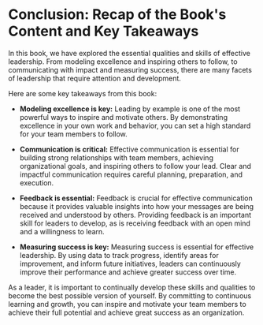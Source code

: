 Conclusion: Recap of the Book's Content and Key Takeaways
=========================================================

In this book, we have explored the essential qualities and skills of effective leadership. From modeling excellence and inspiring others to follow, to communicating with impact and measuring success, there are many facets of leadership that require attention and development.

Here are some key takeaways from this book:

* **Modeling excellence is key:** Leading by example is one of the most powerful ways to inspire and motivate others. By demonstrating excellence in your own work and behavior, you can set a high standard for your team members to follow.

* **Communication is critical:** Effective communication is essential for building strong relationships with team members, achieving organizational goals, and inspiring others to follow your lead. Clear and impactful communication requires careful planning, preparation, and execution.

* **Feedback is essential:** Feedback is crucial for effective communication because it provides valuable insights into how your messages are being received and understood by others. Providing feedback is an important skill for leaders to develop, as is receiving feedback with an open mind and a willingness to learn.

* **Measuring success is key:** Measuring success is essential for effective leadership. By using data to track progress, identify areas for improvement, and inform future initiatives, leaders can continuously improve their performance and achieve greater success over time.

As a leader, it is important to continually develop these skills and qualities to become the best possible version of yourself. By committing to continuous learning and growth, you can inspire and motivate your team members to achieve their full potential and achieve great success as an organization.
